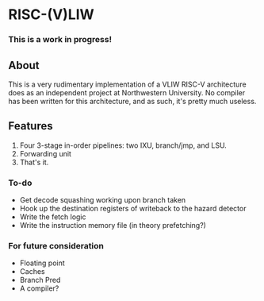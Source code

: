 
# RISC-(V)LIW

### This is a work in progress! ###

## About
This is a very rudimentary implementation of a VLIW RISC-V architecture does as an independent project at Northwestern University. No compiler has been written for this architecture, and as such, it's pretty much useless.

## Features
1. Four 3-stage in-order pipelines: two IXU, branch/jmp, and LSU.
2. Forwarding unit
3. That's it.


### To-do
- Get decode squashing working upon branch taken
- Hook up the destination registers of writeback to the hazard detector
- Write the fetch logic
- Write the instruction memory file (in theory prefetching?)

### For future consideration
- Floating point
- Caches
- Branch Pred
- A compiler?
